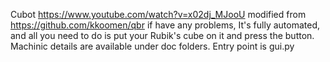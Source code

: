 Cubot
https://www.youtube.com/watch?v=x02dj_MJooU
modified from https://github.com/kkoomen/qbr
if have any problems,
It's fully automated, and all you need to do is put your Rubik's cube on it and press the button.
Machinic details are available under doc folders.
Entry point is gui.py
